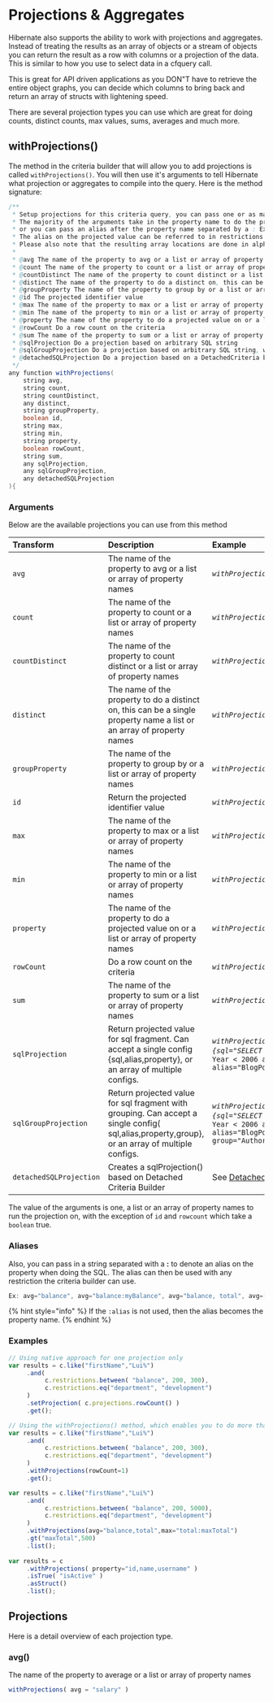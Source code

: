 # Projections & Aggregates

Hibernate also supports the ability to work with projections and aggregates.  Instead of treating the results as an array of objects or a stream of objects you can return the result as a row with columns or a projection of the data.  This is similar to how you use to select data in a cfquery call.

This is great for API driven applications as you DON"T have to retrieve the entire object graphs, you can decide which columns to bring back and return an array of structs with lightening speed.

There are several projection types you can use which are great for doing counts, distinct counts, max values, sums, averages and much more. 

## withProjections\(\)

The method in the criteria builder that will allow you to add projections is called `withProjections()`.  You will then use it's arguments to tell Hibernate what projection or aggregates to compile into the query.  Here is the method signature:

```java
/**
 * Setup projections for this criteria query, you can pass one or as many projection arguments as you like.
 * The majority of the arguments take in the property name to do the projection on, which will also use that as the alias for the column
 * or you can pass an alias after the property name separated by a : Ex: projections(avg="balance:avgBalance")
 * The alias on the projected value can be referred to in restrictions or orderings.
 * Please also note that the resulting array locations are done in alphabetical order of the arguments.
 *
 * @avg The name of the property to avg or a list or array of property names
 * @count The name of the property to count or a list or array of property names
 * @countDistinct The name of the property to count distinct or a list or array of property names
 * @distinct The name of the property to do a distinct on, this can be a single property name a list or an array of property names
 * @groupProperty The name of the property to group by or a list or array of property names
 * @id The projected identifier value
 * @max The name of the property to max or a list or array of property names
 * @min The name of the property to min or a list or array of property names
 * @property The name of the property to do a projected value on or a list or array of property names
 * @rowCount Do a row count on the criteria
 * @sum The name of the property to sum or a list or array of property names
 * @sqlProjection Do a projection based on arbitrary SQL string
 * @sqlGroupProjection Do a projection based on arbitrary SQL string, with grouping
 * @detachedSQLProjection Do a projection based on a DetachedCriteria builder config
 */
any function withProjections(
	string avg,
	string count,
	string countDistinct,
	any distinct,
	string groupProperty,
	boolean id,
	string max,
	string min,
	string property,
	boolean rowCount,
	string sum,
	any sqlProjection,
	any sqlGroupProjection,
	any detachedSQLProjection
){
```

### Arguments

Below are the available projections you can use from this method

| Transform | Description | Example |
| :--- | :--- | :--- |
| `avg` | The name of the property to avg or a list or array of property names | _`withProjections(avg="salary")`_ |
| `count` | The name of the property to count or a list or array of property names | _`withProjections(count="comments")`_ |
| `countDistinct` | The name of the property to count distinct or a list or array of property names | _`withProjections(countDistinct="email")`_ |
| `distinct` | The name of the property to do a distinct on, this can be a single property name a list or an array of property names | _`withProjections(distinct="email")`_ |
| `groupProperty` | The name of the property to group by or a list or array of property names | _`withProjections(groupproperty="lastName")`_ |
| `id` | Return the projected identifier value | _`withProjections(id=true)`_ |
| `max` | The name of the property to max or a list or array of property names | _`withProjections(max="lastLogin")`_ |
| `min` | The name of the property to min or a list or array of property names | _`withProjections(min="cid")`_ |
| `property` | The name of the property to do a projected value on or a list or array of property names | _`withProjections(property="firstname")`_ |
| `rowCount` | Do a row count on the criteria | _`withProjections(rowcount=true)`_ |
| `sum` | The name of the property to sum or a list or array of property names | _`withProjections(sum="balance")`_ |
| `sqlProjection` | Return projected value for sql fragment. Can accept a single config {sql,alias,property}, or an array of multiple configs. | _`withProjections(sqlProjection={sql="SELECT count(`_  `) from blog where Year < 2006 and Author={alias}.Author",  alias="BlogPosts",  property="Author" })*` |
| `sqlGroupProjection` | Return projected value for sql fragment with grouping. Can accept a single config\( sql,alias,property,group}, or an array of multiple configs. | _`withProjections(sqlGroupProjection={sql="SELECT count(`_  `) from blog where Year < 2006 and Author={alias}.Author",  alias="BlogPosts",  property="Author",  group="Author" })*` |
| `detachedSQLProjection` | Creates a sqlProjection\(\) based on Detached Criteria Builder | See [Detached Criteria Builder](https://github.com/ColdBox/cbox-cborm/wiki/ORM-Detached-Criteria-Builder) |

The value of the arguments is one, a list or an array of property names to run the projection on, with the exception of `id` and `rowcount` which take a `boolean` true. 

### Aliases

Also, you can pass in a string separated with a **:** to denote an alias on the property when doing the SQL. The alias can then be used with any restriction the criteria builder can use.

```javascript
Ex: avg="balance", avg="balance:myBalance", avg="balance, total", avg=["balance","total"]
```

{% hint style="info" %}
If the `:alias` is not used, then the alias becomes the property name.
{% endhint %}

### Examples

```javascript
// Using native approach for one projection only
var results = c.like("firstName","Lui%")
     .and( 
          c.restrictions.between( "balance", 200, 300),
          c.restrictions.eq("department", "development")
     )
     .setProjection( c.projections.rowCount() )
     .get();

// Using the withProjections() method, which enables you to do more than 1 projection
var results = c.like("firstName","Lui%")
     .and( 
          c.restrictions.between( "balance", 200, 300),
          c.restrictions.eq("department", "development")
     )
     .withProjections(rowCount=1)
     .get();

var results = c.like("firstName","Lui%")
     .and( 
          c.restrictions.between( "balance", 200, 5000),
          c.restrictions.eq("department", "development")
     )
     .withProjections(avg="balance,total",max="total:maxTotal")
     .gt("maxTotal",500)
     .list();
     
var results = c
     .withProjections( property="id,name,username" )
     .isTrue( "isActive" )
     .asStruct()
     .list();
```

## Projections

Here is a detail overview of each projection type.

### avg\(\)

The name of the property to average or a list or array of property names

```javascript
withProjections( avg = "salary" )
```



